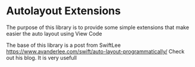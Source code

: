 # Autolayout Extensions

The purpose of this library is to provide some simple extensions that make easier the auto layout using View Code 

The base of this library is a post from SwiftLee
https://www.avanderlee.com/swift/auto-layout-programmatically/
Check out his blog. It is very usefull

